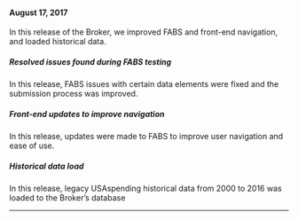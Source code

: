 #### August 17, 2017


In this release of the Broker, we improved FABS and front-end navigation, and loaded historical data.



##### Resolved issues found during FABS testing
In this release, FABS issues with certain data elements were fixed and the submission process was improved.

##### Front-end updates to improve navigation

In this release, updates were made to FABS to improve user navigation and ease of use.

##### Historical data load
In this release, legacy USAspending historical data from 2000 to 2016 was loaded to the Broker’s database

--------

 
